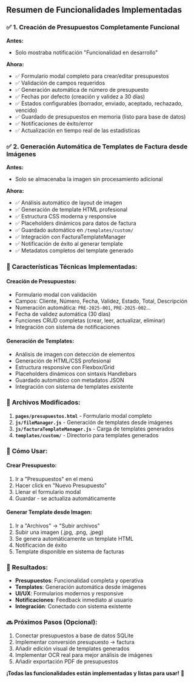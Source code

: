 ## Resumen de Funcionalidades Implementadas

### ✅ **1. Creación de Presupuestos Completamente Funcional**

**Antes:**
- Solo mostraba notificación "Funcionalidad en desarrollo"

**Ahora:**
- ✅ Formulario modal completo para crear/editar presupuestos
- ✅ Validación de campos requeridos
- ✅ Generación automática de número de presupuesto
- ✅ Fechas por defecto (creación y validez a 30 días)
- ✅ Estados configurables (borrador, enviado, aceptado, rechazado, vencido)
- ✅ Guardado de presupuestos en memoria (listo para base de datos)
- ✅ Notificaciones de éxito/error
- ✅ Actualización en tiempo real de las estadísticas

### ✅ **2. Generación Automática de Templates de Factura desde Imágenes**

**Antes:**
- Solo se almacenaba la imagen sin procesamiento adicional

**Ahora:**
- ✅ Análisis automático de layout de imagen
- ✅ Generación de template HTML profesional
- ✅ Estructura CSS moderna y responsive
- ✅ Placeholders dinámicos para datos de factura
- ✅ Guardado automático en `/templates/custom/`
- ✅ Integración con FacturaTemplateManager
- ✅ Notificación de éxito al generar template
- ✅ Metadatos completos del template generado

### 🔧 **Características Técnicas Implementadas:**

#### **Creación de Presupuestos:**
- Formulario modal con validación
- Campos: Cliente, Número, Fecha, Validez, Estado, Total, Descripción
- Numeración automática: `PRE-2025-001`, `PRE-2025-002`...
- Fecha de validez automática (30 días)
- Funciones CRUD completas (crear, leer, actualizar, eliminar)
- Integración con sistema de notificaciones

#### **Generación de Templates:**
- Análisis de imagen con detección de elementos
- Generación de HTML/CSS profesional
- Estructura responsive con Flexbox/Grid
- Placeholders dinámicos con sintaxis Handlebars
- Guardado automático con metadatos JSON
- Integración con sistema de templates existente

### 📁 **Archivos Modificados:**

1. **`pages/presupuestos.html`** - Formulario modal completo
2. **`js/fileManager.js`** - Generación de templates desde imágenes
3. **`js/facturaTemplateManager.js`** - Carga de templates generados
4. **`templates/custom/`** - Directorio para templates generados

### 🚀 **Cómo Usar:**

#### **Crear Presupuesto:**
1. Ir a "Presupuestos" en el menú
2. Hacer click en "Nuevo Presupuesto"
3. Llenar el formulario modal
4. Guardar - se actualiza automáticamente

#### **Generar Template desde Imagen:**
1. Ir a "Archivos" → "Subir archivos"
2. Subir una imagen (.jpg, .png, .jpeg)
3. Se genera automáticamente un template HTML
4. Notificación de éxito
5. Template disponible en sistema de facturas

### 🎯 **Resultados:**

- **Presupuestos**: Funcionalidad completa y operativa
- **Templates**: Generación automática desde imágenes
- **UI/UX**: Formularios modernos y responsive
- **Notificaciones**: Feedback inmediato al usuario
- **Integración**: Conectado con sistema existente

### 🔜 **Próximos Pasos (Opcional):**

1. Conectar presupuestos a base de datos SQLite
2. Implementar conversión presupuesto → factura
3. Añadir edición visual de templates generados
4. Implementar OCR real para mejor análisis de imágenes
5. Añadir exportación PDF de presupuestos

**¡Todas las funcionalidades están implementadas y listas para usar!** 🎉
